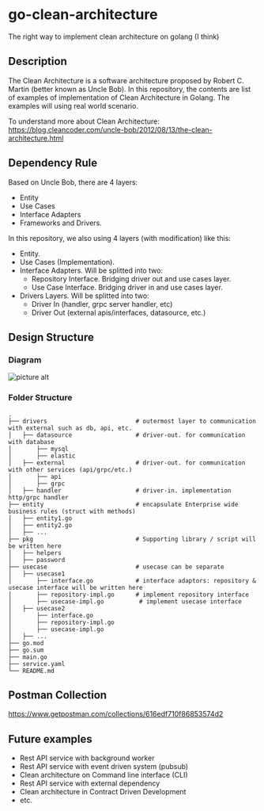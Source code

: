 # go-clean-architecture
The right way to implement clean architecture on golang (I think)

## Description
The Clean Architecture is a software architecture proposed by Robert C. Martin (better known as Uncle Bob). In this repository, the contents are list of examples of implementation of Clean Architecture in Golang. The examples will using real world scenario. 

To understand more about Clean Architecture: https://blog.cleancoder.com/uncle-bob/2012/08/13/the-clean-architecture.html

## Dependency Rule
Based on Uncle Bob, there are 4 layers:
* Entity
* Use Cases
* Interface Adapters
* Frameworks and Drivers.

In this repository, we also using 4 layers (with modification) like this:
* Entity. 
* Use Cases (Implementation).
* Interface Adapters. Will be splitted into two:
    * Repository Interface. Bridging driver out and use cases layer.
    * Use Case Interface. Bridging driver in and use cases layer.
* Drivers Layers. Will be splitted into two:
    * Driver In (handler, grpc server handler, etc)
    * Driver Out (external apis/interfaces, datasource, etc.)

## Design Structure
### Diagram
![picture alt](https://raw.githubusercontent.com/herryg91/go-clean-architecture/main/diagram.png "go-clean-architecture diagram")

### Folder Structure

    .
    ├── drivers                         # outermost layer to communication with external such as db, api, etc.
    │   ├── datasource                  # driver-out. for communication with database
    │       ├── mysql                    
    │       ├── elastic
    │   ├── external                    # driver-out. for communication with other services (api/grpc/etc.)
    │       ├── api
    │       ├── grpc
    │   ├── handler                     # driver-in. implementation http/grpc handler
    ├── entity                          # encapsulate Enterprise wide business rules (struct with methods)
    │   ├── entity1.go
    │   ├── entity2.go
    │   ├── ...
    ├── pkg                             # Supporting library / script will be written here
    │   ├── helpers                     
    │   ├── password                    
    ├── usecase                         # usecase can be separate
    │   ├── usecase1          
    │       ├── interface.go            # interface adaptors: repository & usecase interface will be written here 
    │       ├── repository-impl.go      # implement repository interface
    │       ├── usecase-impl.go          # implement usecase interface
    │   ├── usecase2                     
    │       ├── interface.go            
    │       ├── repository-impl.go      
    │       ├── usecase-impl.go        
    │   ├── ...          
    ├── go.mod
    ├── go.sum
    ├── main.go
    ├── service.yaml
    └── README.md

## Postman Collection
https://www.getpostman.com/collections/616edf710f86853574d2

## Future examples
* Rest API service with background worker
* Rest API service with event driven system (pubsub)
* Clean architecture on Command line interface (CLI)
* Rest API service with external dependency
* Clean architecture in Contract Driven Development
* etc.